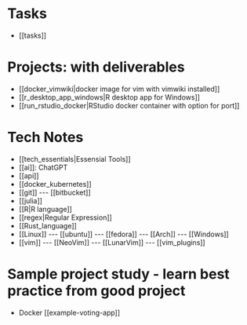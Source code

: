 # Tasks
- [[tasks]]

# Projects: with deliverables
- [[docker_vimwiki|docker image for vim with vimwiki installed]]
- [[r_desktop_app_windows|R desktop app for Windows]]
- [[run_rstudio_docker|RStudio docker container with option for port]]

# Tech Notes
- [[tech_essentials|Essensial Tools]]
- [[ai]]: ChatGPT
- [[api]]
- [[docker_kubernetes]]
- [[git]] --- [[bitbucket]]
- [[julia]]
- [[R|R language]]
- [[regex|Regular Expression]]
- [[Rust_language]]
- [[Linux]] --- [[ubuntu]] --- [[fedora]] --- [[Arch]] --- [[Windows]]
- [[vim]] --- [[NeoVim]] --- [[LunarVim]] --- [[vim_plugins]]

# Sample project study - learn best practice from good project
- Docker [[example-voting-app]]
